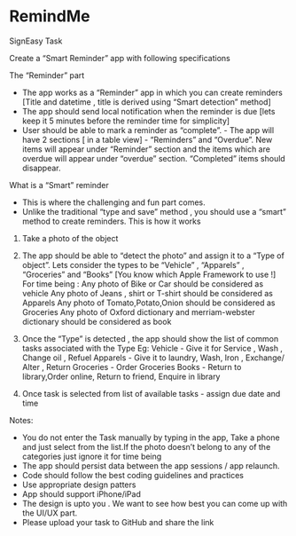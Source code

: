 # RemindMe
SignEasy Task

Create a “Smart Reminder” app with following specifications

The “Reminder” part
- The app works as a “Reminder” app in which you can create reminders [Title and datetime , title is derived using “Smart detection” method]
- The app should send local notification when the reminder is due [lets keep it 5 minutes before the reminder time for simplicity]
- User should be able to mark a reminder as “complete”. - The app will have 2 sections [ in a table view] - “Reminders” and “Overdue”. New items will appear under “Reminder” section and the items which are overdue will appear under “overdue” section. “Completed” items should disappear.

What is a “Smart” reminder
- This is where the challenging and fun part comes.
- Unlike the traditional “type and save” method , you should use a “smart” method to create reminders. This is how it works
1. Take a photo of the object
2. The app should be able to “detect the photo” and assign it to a “Type of object”. Lets consider the types to be “Vehicle” , “Apparels” , “Groceries” and “Books” [You know which Apple Framework to use !]
For time being :
Any photo of Bike or Car should be considered as vehicle
Any photo of Jeans , shirt or T-shirt should be considered as Apparels
Any photo of Tomato,Potato,Onion should be considered as Groceries
Any photo of Oxford dictionary and merriam-webster dictionary should be considered as book

3. Once the “Type” is detected , the app should show the list of common tasks associated with the Type
Eg:
Vehicle - Give it for Service , Wash , Change oil , Refuel Apparels - Give it to laundry, Wash, Iron , Exchange/ Alter , Return
Groceries - Order Groceries
Books - Return to library,Order online, Return to friend, Enquire in library
4. Once task is selected from list of available tasks - assign due date and time

Notes:
- You do not enter the Task manually by typing in the app, Take a phone and just select from the list.If the photo doesn’t belong to any of the categories just ignore it for time being
- The app should persist data between the app
sessions / app relaunch.
- Code should follow the best coding guidelines and practices
- Use appropriate design patters
- App should support iPhone/iPad
- The design is upto you . We want to see how best you can come up with the UI/UX part.
- Please upload your task to GitHub and share the link
 
 
